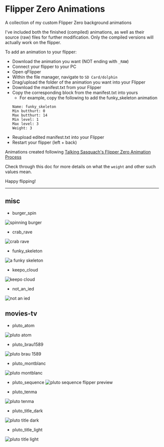# Flipper Zero Animations
A collection of my custom Flipper Zero background animations

I've included both the finished (compiled) animations, as well as their source (raw) files for further modification. Only the compiled versions will actually work on the flipper. 

To add an animation to your flipper:
* Download the animation you want (NOT ending with `_RAW`)
* Connect your flipper to your PC
* Open qFlipper
* Within the file manager, navigate to `SD Card/dolphin`
* Drag/upload the folder of the animation you want into your Flipper
* Download the manifest.txt from your Flipper
* Copy the corresponding block from the manifest.txt into yours
  * For example, copy the following to add the funky_skeleton animation
  ```
  Name: funky_skeleton
  Min butthurt: 0
  Max butthurt: 14
  Min level: 1
  Max level: 3
  Weight: 3
  ```
* Reupload edited manifest.txt into your Flipper
* Restart your flipper (left + back) 

Animations created following [Talking Sasquach's Flipper Zero Animation Process](https://docs.google.com/document/d/e/2PACX-1vR_nZRakD6iwJVQS8Pf4y7Wm4klcucrC7EKVO8m_DQV63To7e-alqD0yaoO3sTygjcChfcRo80Hdeet/pub)

Check through this doc for more details on what the `weight` and other such values mean.

Happy flipping!

---

## misc

* burger_spin

![spinning burger](https://i.imgur.com/kSUIc2w.gif)

* crab_rave

![crab rave](https://i.imgur.com/lvUZNth.gif)

* funky_skeleton

![a funky skeleton](https://i.imgur.com/CBipO7l.gif)

* keepo_cloud

![keepo cloud](https://i.imgur.com/DOvs0oR.png)

* not_an_ied

![not an ied](https://i.imgur.com/wgW3hJC.png)

## movies-tv

* pluto_atom

![pluto atom](https://i.imgur.com/TRVbqax.png)

* pluto_brau1589

![pluto brau 1589](https://i.imgur.com/Z62xaCs.png)

* pluto_montblanc

![pluto montblanc](https://i.imgur.com/Msz3upd.png)

* pluto_sequence
![pluto sequence flipper preview](https://i.imgur.com/sjcQi62.gif)

* pluto_tenma

![pluto tenma](https://i.imgur.com/EnZVJtV.png)

* pluto_title_dark

![pluto title dark](https://i.imgur.com/CIiMRDj.png)

* pluto_title_light

![pluto title light](https://i.imgur.com/lbPkjkA.png)